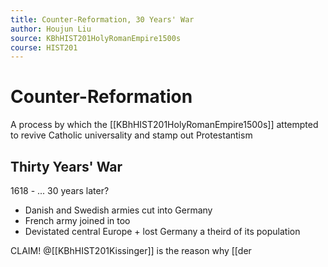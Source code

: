 ```yaml
---
title: Counter-Reformation, 30 Years' War
author: Houjun Liu
source: KBhHIST201HolyRomanEmpire1500s
course: HIST201
---
```


# Counter-Reformation

A process by which the [[KBhHIST201HolyRomanEmpire1500s]] attempted to revive Catholic  universality and stamp out Protestantism

## Thirty Years' War
1618 - ... 30 years later?

* Danish and Swedish armies cut into Germany
* French army joined in too
* Devistated central Europe + lost Germany a theird of its population

CLAIM! @[[KBhHIST201Kissinger]] is the reason why [[der
